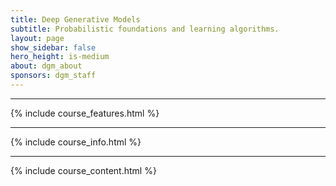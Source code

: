 ```yaml
---
title: Deep Generative Models
subtitle: Probabilistic foundations and learning algorithms.
layout: page
show_sidebar: false
hero_height: is-medium
about: dgm_about
sponsors: dgm_staff
---
```

***

{% include course_features.html %}

***

{% include course_info.html %}

***

{% include course_content.html %}

